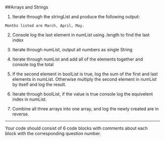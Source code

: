 ##Arrays and Strings

1)  Iterate through the stringList and produce the following output:

``Months listed are March, April, May.``

2)  Console log the last element in numList using .length to find the last index

3)  Iterate through numList, output all numbers as single String

4)  Iterate through numList and add all of the elements together and console log the total

5) If the second element in boolList is true, log the sum of the first and last elements in numList. Otherwise multiply the second element in numList by itself and log the result.

6) Iterate through boolList, if the value is true console log the equivelent index in numList.

7) Combine all three arrays into one array, and log the newly created are in reverse. 
   
***
   
Your code should consist of 6 code blocks with comments about each block with the corresponding question number.

